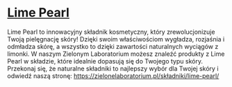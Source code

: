 # [Lime Pearl](https://zielonelaboratorium.pl/składniki/lime-pearl/)

Lime Pearl to innowacyjny składnik kosmetyczny, który zrewolucjonizuje Twoją pielęgnację skóry! Dzięki swoim właściwościom wygładza, rozjaśnia i odmładza skórę, a wszystko to dzięki zawartości naturalnych wyciągów z limonki. W naszym Zielonym Laboratorium możesz znaleźć produkty z Lime Pearl w składzie, które idealnie dopasują się do Twojego typu skóry. Przekonaj się, że naturalne składniki to najlepszy wybór dla Twojej skóry i odwiedź naszą stronę: https://zielonelaboratorium.pl/składniki/lime-pearl/